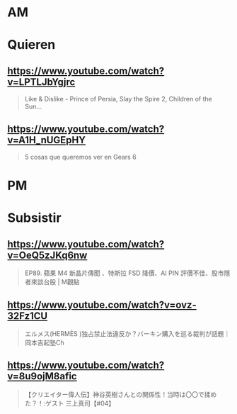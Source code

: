 # AM
# Quieren

## https://www.youtube.com/watch?v=LPTLJbYgjrc 

> Like & Dislike - Prince of Persia, Slay the Spire 2, Children of the Sun... 

## https://www.youtube.com/watch?v=A1H_nUGEpHY

> 5 cosas que queremos ver en Gears 6 

# PM
# Subsistir

## https://www.youtube.com/watch?v=OeQ5zJKq6nw

> EP89. 蘋果 M4 新晶片傳聞 、特斯拉 FSD 降價、AI PIN 評價不佳、股市隱者來談台股 | M觀點 

## https://www.youtube.com/watch?v=ovz-32Fz1CU

> エルメス(HERMÈS )独占禁止法違反か？バーキン購入を巡る裁判が話題｜岡本吉起塾Ch

## https://www.youtube.com/watch?v=8u9ojM8afic

>  【クリエイター偉人伝】神谷英樹さんとの関係性！当時は〇〇で揉めた？！:ゲスト 三上真司【#04】 
